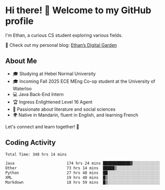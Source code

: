 # Hi there! 👋 Welcome to my GitHub profile  

I'm Ethan, a curious CS student exploring various fields.  

📌 Check out my personal blog: [Ethan’s Digital Garden](https://fortii2.github.io/)  

## About Me  
- 🎓 Studying at Hebei Normal University  
- 🎓 Incoming Fall 2025 ECE MEng Co-op student at the University of Waterloo  
- 💻 Java Back-End Intern  
- 🏆 Ingress Enlightened Level 16 Agent  
- 📖 Passionate about literature and social sciences  
- 🌍 Native in Mandarin, fluent in English, and learning French  

Let's connect and learn together! 🚀  

## Coding Activity
<!--START_SECTION:waka-->

```txt
Total Time: 348 hrs 14 mins

Java                       174 hrs 24 mins ████████████▓░░░░░░░░░░░░   50.08 %
Other                      73 hrs 14 mins  █████▒░░░░░░░░░░░░░░░░░░░   21.03 %
Python                     27 hrs 48 mins  ██░░░░░░░░░░░░░░░░░░░░░░░   07.98 %
XML                        19 hrs 40 mins  █▒░░░░░░░░░░░░░░░░░░░░░░░   05.65 %
Markdown                   18 hrs 59 mins  █▒░░░░░░░░░░░░░░░░░░░░░░░   05.46 %
```

<!--END_SECTION:waka-->
